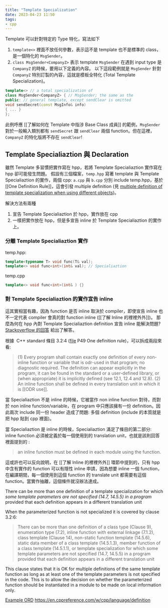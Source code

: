```yaml
---
title: "Template Specialization"
date: 2023-04-23 11:50
tags:
- cpp
---
```


Template 可以針對特定的 Type 特化，寫法如下
1. `template<>` 裡面不放任何參數，表示這不是 template 也不是標準的 class，是一個特化的 `MsgSender`。
2. `class MsgSender<CompanyZ>` 表示  template `MsgSender` 在遇到 input type 是 `CompanyZ` 的時候，要用以下定義的內容。
以下這段範例就是 `MsgSender` 針對 `CompanyZ` 特別訂製的內容，這就是模板全特化 (Total Template Specialization)。

```c++
template<> // a total specialization of
class MsgSender<CompanyZ> { // MsgSender; the same as the
public: // general template, except sendClear is omitted
void sendSecret(const MsgInfo& info)
{ ... }
};
```
此例呼應 [[了解如何在 Template 中指涉 Base Class 成員]] 的範例，`MsgSender` 對於一般輸入類別都有 `sendSecret` 跟 `sendClear` 兩個 function。但在這裡，`CompanyZ` 的特化版將不存在 `sendClear`! 

## Template Specialiaztion 與 Declaration
雖然 Template 多習慣把實作寫在 hpp，若將 Template Specialiaztion 實作寫在 hpp 卻可能發生問題。
假設有三個檔案，`temp.hpp` 寫著 template 與 Template Specialiaztion 的實作，兩個 cpp: `a.cpp` 與 `b.cpp` 分別 include  temp.hpp，基於 [[One Definition Rule]]，這會引發 multiple definition (見 [multiple definition of template specialization when using different objects](https://stackoverflow.com/questions/4445654/multiple-definition-of-template-specialization-when-using-different-objects))。

解決方法有兩種
1. 宣告 Template Specialiaztion 於 hpp，實作放在 cpp
2. 一樣把實作放在 hpp，但是多宣告 inline 於 Template Specialiaztion 的實作上。

### 分離 Template Specialiaztion 實作

temp.hpp: 
```cpp
template<typename T> void func(T& val);
template<> void func<int>(int& val); // Specialiaztion
```

temp.cpp
```cpp
template<> void func<int>(int& ) {}
```

### 對 Template Specialiaztion 的實作宣告 inline 

這其實相當有趣，因為 function 是否 inline 取決於 compiler，即使宣告 inline 也不一定代表 compiler 會真的對 function inline  ([[了解 Inline 的裡裡外外]])。
那麼為何在 hpp 內對  Template Specialiaztion definition 宣告 inline 能解決問題?  [Stackoverflow 的回答](https://stackoverflow.com/a/48403514) 給出了解答。

根據  C++ standard 條目 3.2:4 ([file](https://www.open-std.org/jtc1/sc22/wg21/docs/papers/2013/n3690.pdf) P49 One definition rule)，可以拆成兩段來看: 
> (1) Every program shall contain exactly one definition of every non-inline function or variable that is odr-used in that program; no diagnostic required. The definition can appear explicitly in the program, it can be found in the standard or a user-defined library, or (when appropriate) it is implicitly defined (see 12.1, 12.4 and 12.8). 
> (2) An inline function shall be defined in every translation unit in which it is [[ODR use]].



當 Specialiaztion 不是 inline 的時候，它被當作 non inline function 對待，而對於 non inline function/variable，在 program 中只應該擁有一份 definition。因此兩次 include 同一份 header 造成了問題: 多個 definition (include 的本質就是把 hpp 貼到 cpp 裡面)。

當 Specialiaztion 是 inline 的時候，Specialiaztion 滿足了條目的第二部分: inline function 必須被定義於每一個使用到的 translation unit，也就是該則回答裡面提到的 : 

> an inline function must be defined in each module using the function.

這或許也可以反向說明，在 [[了解 Inline 的裡裡外外]] 環節中提到的，只有 hpp 中含有實作的 function 可以有隱性 inline 申請，因為想要 inline 一個 function，在編譯期間，每一個使用到這個 function 的 translate unit 都需要有這個 function。當實作抽離，這個條件就沒辦法達成。


 There can be more than one definition of a template specialization for which *some template parameters are not specified (14.7, 14.5.5) in a program* provided that each definition appears in a different translation unit

When the parameterized function is not specialized it is covered by clause 3.2:6:

> There can be more than one definition of a class type (Clause 9), enumeration type (7.2), inline function with external linkage (7.1.2), class template (Clause 14), non-static function template (14.5.6), static data member of a class template (14.5.1.3), member function of a class template (14.5.1.1), or template specialization for which some template parameters are not specified (14.7, 14.5.5) in a program provided that each definition appears in a different translation unit

This clause states that it is OK for multiple definitions of the same template function as long as at least one of the template parameters is not specified in the code. This is to allow the decision on whether the parameterized function should be instantiated in a module to be made on local information only.

[Example ORD](https://wiki.sei.cmu.edu/confluence/display/cplusplus/DCL60-CPP.+Obey+the+one-definition+rule)
https://en.cppreference.com/w/cpp/language/definition